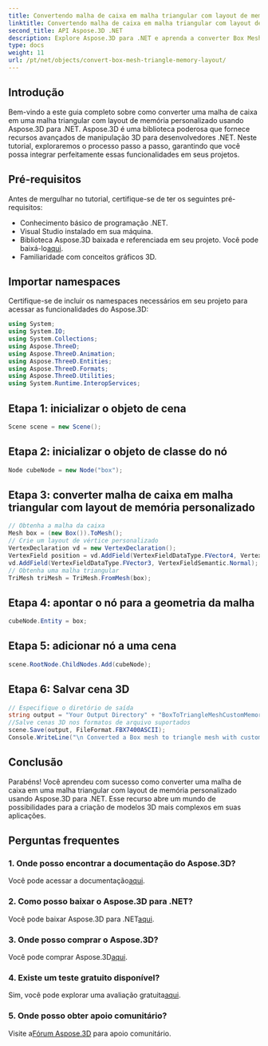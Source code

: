 ```yaml
---
title: Convertendo malha de caixa em malha triangular com layout de memória personalizado
linktitle: Convertendo malha de caixa em malha triangular com layout de memória personalizado
second_title: API Aspose.3D .NET
description: Explore Aspose.3D para .NET e aprenda a converter Box Mesh em Triangle Mesh com layout de memória personalizado. Etapas fáceis para modelagem 3D em seus aplicativos.
type: docs
weight: 11
url: /pt/net/objects/convert-box-mesh-triangle-memory-layout/
---
```

## Introdução
Bem-vindo a este guia completo sobre como converter uma malha de caixa em uma malha triangular com layout de memória personalizado usando Aspose.3D para .NET. Aspose.3D é uma biblioteca poderosa que fornece recursos avançados de manipulação 3D para desenvolvedores .NET. Neste tutorial, exploraremos o processo passo a passo, garantindo que você possa integrar perfeitamente essas funcionalidades em seus projetos.
## Pré-requisitos
Antes de mergulhar no tutorial, certifique-se de ter os seguintes pré-requisitos:
- Conhecimento básico de programação .NET.
- Visual Studio instalado em sua máquina.
-  Biblioteca Aspose.3D baixada e referenciada em seu projeto. Você pode baixá-lo[aqui](https://releases.aspose.com/3d/net/).
- Familiaridade com conceitos gráficos 3D.
## Importar namespaces
Certifique-se de incluir os namespaces necessários em seu projeto para acessar as funcionalidades do Aspose.3D:
```csharp
using System;
using System.IO;
using System.Collections;
using Aspose.ThreeD;
using Aspose.ThreeD.Animation;
using Aspose.ThreeD.Entities;
using Aspose.ThreeD.Formats;
using Aspose.ThreeD.Utilities;
using System.Runtime.InteropServices;
```
## Etapa 1: inicializar o objeto de cena
```csharp
Scene scene = new Scene();
```
## Etapa 2: inicializar o objeto de classe do nó
```csharp
Node cubeNode = new Node("box");
```
## Etapa 3: converter malha de caixa em malha triangular com layout de memória personalizado
```csharp
// Obtenha a malha da caixa
Mesh box = (new Box()).ToMesh();
// Crie um layout de vértice personalizado
VertexDeclaration vd = new VertexDeclaration();
VertexField position = vd.AddField(VertexFieldDataType.FVector4, VertexFieldSemantic.Position);
vd.AddField(VertexFieldDataType.FVector3, VertexFieldSemantic.Normal);
// Obtenha uma malha triangular
TriMesh triMesh = TriMesh.FromMesh(box);
```
## Etapa 4: apontar o nó para a geometria da malha
```csharp
cubeNode.Entity = box;
```
## Etapa 5: adicionar nó a uma cena
```csharp
scene.RootNode.ChildNodes.Add(cubeNode);
```
## Etapa 6: Salvar cena 3D
```csharp
// Especifique o diretório de saída
string output = "Your Output Directory" + "BoxToTriangleMeshCustomMemoryLayoutScene.fbx";
//Salve cenas 3D nos formatos de arquivo suportados
scene.Save(output, FileFormat.FBX7400ASCII);
Console.WriteLine("\n Converted a Box mesh to triangle mesh with custom memory layout of the vertex successfully.\nFile saved at " + output);
```
## Conclusão
Parabéns! Você aprendeu com sucesso como converter uma malha de caixa em uma malha triangular com layout de memória personalizado usando Aspose.3D para .NET. Esse recurso abre um mundo de possibilidades para a criação de modelos 3D mais complexos em suas aplicações.
## Perguntas frequentes
### 1. Onde posso encontrar a documentação do Aspose.3D?
 Você pode acessar a documentação[aqui](https://reference.aspose.com/3d/net/).
### 2. Como posso baixar o Aspose.3D para .NET?
 Você pode baixar Aspose.3D para .NET[aqui](https://releases.aspose.com/3d/net/).
### 3. Onde posso comprar o Aspose.3D?
 Você pode comprar Aspose.3D[aqui](https://purchase.aspose.com/buy).
### 4. Existe um teste gratuito disponível?
 Sim, você pode explorar uma avaliação gratuita[aqui](https://releases.aspose.com/).
### 5. Onde posso obter apoio comunitário?
 Visite a[Fórum Aspose.3D](https://forum.aspose.com/c/3d/18) para apoio comunitário.
